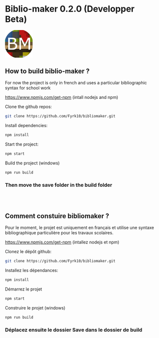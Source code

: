 # Biblio-maker 0.2.0 (Developper Beta)

<img src="https://raw.githubusercontent.com/Dyke10/bibliomaker/master/icons/icon.png" width=18%>

## How to build biblio-maker ?

For now the project is only in french and uses a particular bibliographic syntax for school work

https://www.npmjs.com/get-npm (intall nodejs and npm)

Clone the github repos:
```bash
git clone https://github.com/Fyrk10/bibliomaker.git
```

Install dependencies:

```bash
npm install
```

Start the project:

```bash
npm start
```
Build the project (windows)
```bash
npm run build
```
### Then move the save folder in the build folder
<br></br>

## Comment constuire bibliomaker ?

Pour le moment, le projet est uniquement en français et utilise une syntaxe bibliographique particulière pour les travaux scolaires.

https://www.npmjs.com/get-npm (intallez nodejs et npm)

Clonez le dépôt github:
```bash
git clone https://github.com/Fyrk10/bibliomaker.git
```

Installez les dépendances:

```bash
npm install
```

Démarrez le projet

```bash
npm start
```
Construire le projet (windows)
```bash
npm run build
```
### Déplacez ensuite le dossier Save dans le dossier de build